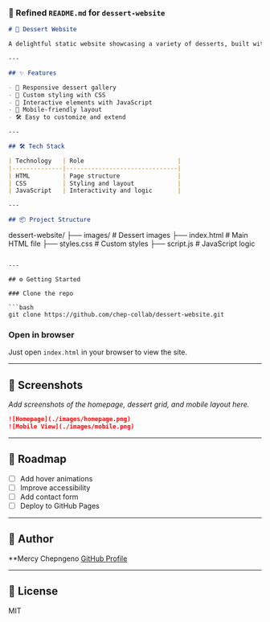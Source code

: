 
### 📝 Refined `README.md` for `dessert-website`

```markdown
# 🍩 Dessert Website

A delightful static website showcasing a variety of desserts, built with **HTML**, **CSS**, and **JavaScript**. This project demonstrates clean layout design, responsive styling, and interactive elements—perfect for practicing frontend fundamentals.

---

## ✨ Features

- 🍰 Responsive dessert gallery
- 🎨 Custom styling with CSS
- 🧁 Interactive elements with JavaScript
- 📱 Mobile-friendly layout
- 🛠 Easy to customize and extend

---

## 🛠 Tech Stack

| Technology   | Role                          |
|--------------|-------------------------------|
| HTML         | Page structure                |
| CSS          | Styling and layout            |
| JavaScript   | Interactivity and logic       |

---

## 📦 Project Structure

```
dessert-website/
├── images/           # Dessert images
├── index.html        # Main HTML file
├── styles.css        # Custom styles
├── script.js         # JavaScript logic
```

---

## ⚙️ Getting Started

### Clone the repo

```bash
git clone https://github.com/chep-collab/dessert-website.git
```

### Open in browser

Just open `index.html` in your browser to view the site.

---

## 📸 Screenshots

_Add screenshots of the homepage, dessert grid, and mobile layout here._

```markdown
![Homepage](./images/homepage.png)
![Mobile View](./images/mobile.png)
```

---

## 📌 Roadmap

- [ ] Add hover animations
- [ ] Improve accessibility
- [ ] Add contact form
- [ ] Deploy to GitHub Pages

---

## 👤 Author

**Mercy Chepngeno 
[GitHub Profile](https://github.com/chep-collab)

---

## 📄 License

MIT

